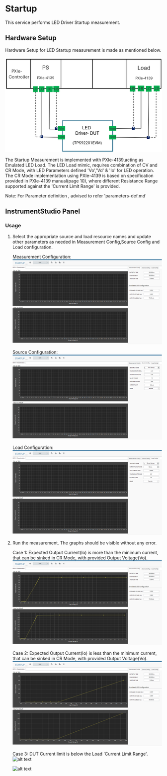 # Startup
This service performs LED Driver Startup measurement.

## Hardware Setup

   Hardware Setup for LED Startup measurement is made as mentioned below. 
   
   ![alt text](https://github.com/NI-Measurement-Plug-Ins/pmic-labview/blob/SC_Document/docs/measurements/meas-images/LED_Driver/LED_Startup_HWSetup.png)
   
   The Startup Measurement is implemented with PXIe-4139,acting as Emulated LED Load. The LED Load mimic, requires combination of CV and CR Mode, with LED Parameters defined 'Vo','Vd' & 'Io' for LED operation. The CR Mode implementation using PXIe-4139 is based on specification provided in PXIe-4139 manual(page 10), where different Resistance Range supported against the 'Current Limit Range' is provided.

   Note: For Parameter definition , advised to refer 'parameters-def.md'   

## InstrumentStudio Panel

### Usage

1. Select the appropriate source and load resource names and update other parameters as needed in Measurement Config,Source Config and Load configuration.

   Measurement Configuration:
   ![alt text](https://github.com/NI-Measurement-Plug-Ins/pmic-labview/blob/SC_Document/docs/measurements/meas-images/LED_Driver/LED_Startup_MeasConfig.png)

   Source Configuration:   
   ![alt text](https://github.com/NI-Measurement-Plug-Ins/pmic-labview/blob/SC_Document/docs/measurements/meas-images/LED_Driver/LED_Startup_SourceConfig.png)

   Load Configuration:   
   ![alt text](https://github.com/NI-Measurement-Plug-Ins/pmic-labview/blob/SC_Document/docs/measurements/meas-images/LED_Driver/LED_Startup_LoadConfig.png)
    

2. Run the measurement. The graphs should be visible without any error.

   Case 1: Expected Output Current(Io) is more than the minimum current, that can be sinked in CR Mode, with provided Output Voltage(Vo). 
   ![alt text](https://github.com/NI-Measurement-Plug-Ins/pmic-labview/blob/SC_Document/docs/measurements/meas-images/LED_Driver/LED_Startup_Io_gt_Imin.png)

   Case 2: Expected Output Current(Io) is less than the minimum current, that can be sinked in CR Mode, with provided Output Voltage(Vo). 
   ![alt text](https://github.com/NI-Measurement-Plug-Ins/pmic-labview/blob/SC_Document/docs/measurements/meas-images/LED_Driver/LED_Startup_Io_lt_Imin.png)
   
   Case 3: DUT Current limit is below the Load 'Current Limit Range'. 
   ![alt text](https://github.com/NI-Measurement-Plug-Ins/pmic-labview/blob/SC_Document/docs/measurements/meas-images/LED_Driver/LED_Startup_Io_upto_I_DUT.png)
      
   ![alt text](https://github.com/NI-Measurement-Plug-Ins/pmic-labview/blob/SC_Document/docs/measurements/meas-images/LED_Driver/LED_Startup_Io_upto_I_DUT2.png)
   
